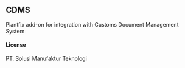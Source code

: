 ## CDMS

Plantfix add-on for integration with Customs Document Management System

#### License

PT. Solusi Manufaktur Teknologi